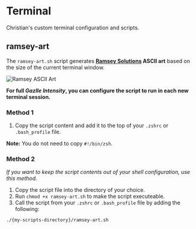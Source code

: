 # Terminal

Christian's custom terminal configuration and scripts.

## ramsey-art
The `ramsey-art.sh` script generates **[Ramsey Solutions](https://www.daveramsey.com/careers) ASCII art** based on the size of the current terminal window.

![Ramsey ASCII Art](https://i.imgur.com/GSaX0YV.jpg)

**For full *Gazlle Intensity*, you can configure the script to run in each new terminal session.**

### Method 1
1. Copy the script content and add it to the top of your `.zshrc` or `.bash_profile` file.

**Note:** You do not need to copy `#!/bin/zsh`.

### Method 2
*If you want to keep the script contents out of your shell configuration, use this method.*
1. Copy the script file into the directory of your choice.
2. Run `chmod +x ramsey-art.sh` to make the script executeable.
3. Call the script from your `.zshrc` or `.bash_profile` file by adding the following:
```bash
./{my-scripts-directory}/ramsey-art.sh
```
